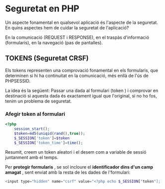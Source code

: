 # Seguretat en PHP

Un aspecte fonamental en qualsevol aplicació és l'aspecte de la seguretat. En quins aspectes hem de cuidar la seguretat de  l'aplicació? 

En la comunicació \(REQUEST i RESPONSE\), en el traspàs d'informació \(formularis\), en la navegació \(pas de pantalles\).

## TOKENS \(Seguretat CRSF\)

Els tokens representen una comprovació fonamental en els formularis, que determinen si hi ha continuitat en la comunicació, més enllà de l'ús de PHPSESSID. 

La idea és la següent:  Passar una dada al formulari \(token \) i comprovar en destinació si aquesta dada és exactament igual que l'original, si no ho fos, tenim un problema de seguretat.



### Afegir token al formulari

```php
<?php
    session_start();
    $token=md5(uniqid(rand(),true));
    $_SESSION['token']=$token
    $_SESSION['token_time']=time();
```

Resumit, creem un token aleatori i el desem com a variable de sessió juntanment amb el temps.



Per **protegir formularis** , se sol incloure el **identificador dins d'un camp amagat** , sent enviat amb la resta de les dades de l'formulari:

```php
<input type="hidden" name="csrf" value="<?php echo $_SESSION["token"]; ?>">
```



